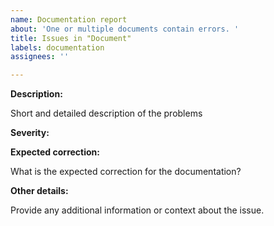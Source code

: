 ```yaml
---
name: Documentation report
about: 'One or multiple documents contain errors. '
title: Issues in "Document"
labels: documentation
assignees: ''

---
```


**Description:**

Short and detailed description of the problems

**Severity:**

<!-- 1. Low (Small annoying errors) -->
<!-- 2. Medium (Should be fixed soon) -->
<!-- 3. High (Attention needed) -->
<!-- 4. Critical (Severe impact) -->

**Expected correction:**

What is the expected correction for the documentation?

**Other details:**

Provide any additional information or context about the issue.